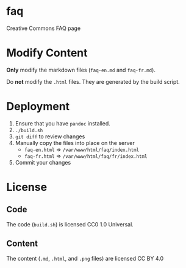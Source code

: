 # faq

Creative Commons FAQ page


# Modify Content

**Only** modify the markdown files (`faq-en.md` and `faq-fr.md`).

Do **not** modify the `.html` files. They are generated by the build script.


# Deployment

1. Ensure that you have `pandoc` installed.
2. `./build.sh`
3. `git diff` to review changes
4. Manually copy the files into place on the server
   - `faq-en.html` => `/var/www/html/faq/index.html`
   - `faq-fr.html` => `/var/www/html/faq/fr/index.html`
5. Commit your changes


# License


## Code

The code (`build.sh`) is licensed CC0 1.0 Universal.


## Content

The content (`.md`, `.html`, and `.png` files) are licensed CC BY 4.0
